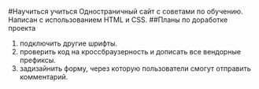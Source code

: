 #Научиться учиться
Одностраничный сайт с советами по обучению. Написан с использованием HTML и CSS.
##Планы по доработке проекта

1. подключить другие шрифты.
2. проверить код на кроссбраузерность и дописать все вендорные префиксы.
3. задизайнить форму, через которую пользователи смогут отправить комментарий.
